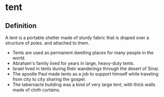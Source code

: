 # tent

## Definition

A tent is a portable shelter made of sturdy fabric that is draped over a structure of poles. and attached to them.

* Tents are used as permanent dwelling places for many people in the world.
* Abraham's family lived for years in large, heavy-duty tents.
* Israel lived in tents during their wanderings through the desert of Sinai.
* The apostle Paul made tents as a job to support himself while traveling from city to city sharing the gospel.
* The tabernacle building was a kind of very large tent, with thick walls made of cloth curtains.